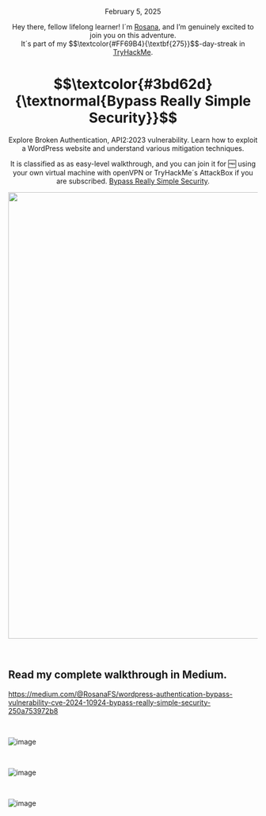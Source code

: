 <p align="center">February 5, 2025</p>
<p align="center">Hey there, fellow lifelong learner! I´m <a href="https://www.linkedin.com/in/rosanafssantos/">Rosana</a>, and I’m genuinely excited to join you on this adventure.<br>
It´s part of my $$\textcolor{#FF69B4}{\textbf{275}}$$-day-streak in  <a href="https://tryhackme.com">TryHackMe</a>.</p>

<h1 align="center">
  $$\textcolor{#3bd62d}{\textnormal{Bypass Really Simple Security}}$$
</h1>
<p align="center">Explore Broken Authentication, API2:2023 vulnerability. Learn how to exploit a WordPress website and understand various mitigation techniques.</p>
<p align="center">It is classified as as easy-level walkthrough, and you can join it for 🆓 using your own virtual machine with openVPN or TryHackMe´s AttackBox if you are subscribed. <a href="https://tryhackme.com/room/bypassreallysimplesecurity">Bypass Really Simple Security</a>.</p>
                                                              
<p align="center">
  <img width="900px" src="https://github.com/user-attachments/assets/425b9270-be3c-4c1d-bdb4-6b180b458cad">
</p>

<br>

<h2>Read my complete walkthrough in Medium.</h2>

https://medium.com/@RosanaFS/wordpress-authentication-bypass-vulnerability-cve-2024-10924-bypass-really-simple-security-250a753972b8


<br>

![image](https://github.com/user-attachments/assets/9dda16fd-2711-4f02-8cbd-d3ddb16330d4)




<br>

![image](https://github.com/user-attachments/assets/d630d1f7-40e1-4656-9e79-c5091d2d4b8d)



<br>

![image](https://github.com/user-attachments/assets/16d619f0-e9e9-4df1-be72-c8838d9828f6)




